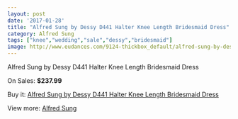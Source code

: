 ```yaml
---
layout: post
date: '2017-01-28'
title: "Alfred Sung by Dessy D441 Halter Knee Length Bridesmaid Dress"
category: Alfred Sung
tags: ["knee","wedding","sale","dessy","bridesmaid"]
image: http://www.eudances.com/9124-thickbox_default/alfred-sung-by-dessy-d441-halter-knee-length-bridesmaid-dress.jpg
---
```

Alfred Sung by Dessy D441 Halter Knee Length Bridesmaid Dress

On Sales: **$237.99**
<a href="https://www.eudances.com/en/alfred-sung/3067-alfred-sung-by-dessy-d441-halter-knee-length-bridesmaid-dress.html"><amp-img layout="responsive" width="600" height="600" src="//www.eudances.com/9124-thickbox_default/alfred-sung-by-dessy-d441-halter-knee-length-bridesmaid-dress.jpg" alt="Alfred Sung by Dessy D441 Halter Knee Length Bridesmaid Dress 0" /></a>
<a href="https://www.eudances.com/en/alfred-sung/3067-alfred-sung-by-dessy-d441-halter-knee-length-bridesmaid-dress.html"><amp-img layout="responsive" width="600" height="600" src="//www.eudances.com/9127-thickbox_default/alfred-sung-by-dessy-d441-halter-knee-length-bridesmaid-dress.jpg" alt="Alfred Sung by Dessy D441 Halter Knee Length Bridesmaid Dress 1" /></a>
<a href="https://www.eudances.com/en/alfred-sung/3067-alfred-sung-by-dessy-d441-halter-knee-length-bridesmaid-dress.html"><amp-img layout="responsive" width="600" height="600" src="//www.eudances.com/9126-thickbox_default/alfred-sung-by-dessy-d441-halter-knee-length-bridesmaid-dress.jpg" alt="Alfred Sung by Dessy D441 Halter Knee Length Bridesmaid Dress 2" /></a>
<a href="https://www.eudances.com/en/alfred-sung/3067-alfred-sung-by-dessy-d441-halter-knee-length-bridesmaid-dress.html"><amp-img layout="responsive" width="600" height="600" src="//www.eudances.com/9125-thickbox_default/alfred-sung-by-dessy-d441-halter-knee-length-bridesmaid-dress.jpg" alt="Alfred Sung by Dessy D441 Halter Knee Length Bridesmaid Dress 3" /></a>

Buy it: [Alfred Sung by Dessy D441 Halter Knee Length Bridesmaid Dress](https://www.eudances.com/en/alfred-sung/3067-alfred-sung-by-dessy-d441-halter-knee-length-bridesmaid-dress.html "Alfred Sung by Dessy D441 Halter Knee Length Bridesmaid Dress")

View more: [Alfred Sung](https://www.eudances.com/en/52-alfred-sung "Alfred Sung")